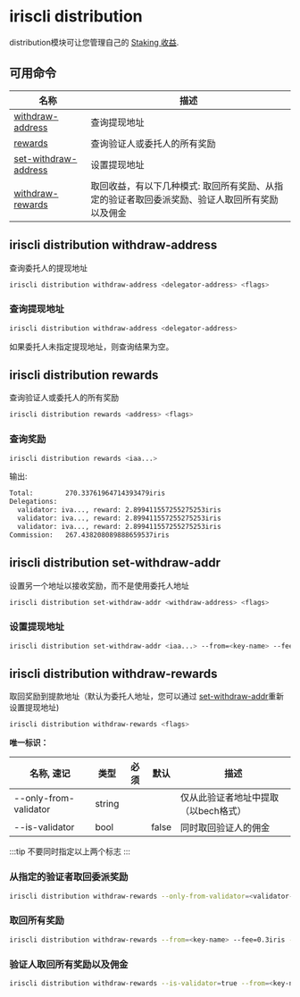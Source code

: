# iriscli distribution

distribution模块可让您管理自己的 [Staking 收益](../concepts/general-concepts.md#staking-rewards).

## 可用命令

| 名称                                                            | 描述                                                    |
| --------------------------------------------------------------- | ------------------------------------------------------- |
| [withdraw-address](#iriscli-distribution-withdraw-address)      | 查询提现地址                                            |
| [rewards](#iriscli-distribution-rewards)                        | 查询验证人或委托人的所有奖励                            |
| [set-withdraw-address](#iriscli-distribution-set-withdraw-addr) | 设置提现地址                                            |
| [withdraw-rewards](#iriscli-distribution-withdraw-rewards)      | 取回收益，有以下几种模式: 取回所有奖励、从指定的验证者取回委派奖励、验证人取回所有奖励以及佣金 |

## iriscli distribution withdraw-address

查询委托人的提现地址

```bash
iriscli distribution withdraw-address <delegator-address> <flags>
```

### 查询提现地址

```bash
iriscli distribution withdraw-address <delegator-address>
```

如果委托人未指定提现地址，则查询结果为空。

## iriscli distribution rewards

查询验证人或委托人的所有奖励

```bash
iriscli distribution rewards <address> <flags>
```

### 查询奖励

```bash
iriscli distribution rewards <iaa...>
```

输出:

```bash
Total:        270.33761964714393479iris
Delegations:  
  validator: iva..., reward: 2.899411557255275253iris
  validator: iva..., reward: 2.899411557255275253iris
  validator: iva..., reward: 2.899411557255275253iris
Commission:   267.438208089888659537iris
```

## iriscli distribution set-withdraw-addr

设置另一个地址以接收奖励，而不是使用委托人地址

```bash
iriscli distribution set-withdraw-addr <withdraw-address> <flags>
```

### 设置提现地址

```bash
iriscli distribution set-withdraw-addr <iaa...> --from=<key-name> --fee=0.3iris --chain-id=irishub
```

## iriscli distribution withdraw-rewards

取回奖励到提款地址（默认为委托人地址，您可以通过 [set-withdraw-addr](#iriscli-distribution-set-withdraw-addr)重新设置提现地址)

```bash
iriscli distribution withdraw-rewards <flags>
```

**唯一标识：**

| 名称, 速记       | 类型   | 必须 | 默认 | 描述                                         |
| --------------------- | ------ | -------- | ------- | --------------------------------------------------- |
| --only-from-validator | string |          |         | 仅从此验证者地址中提取（以bech格式） |
| --is-validator        | bool   |          | false   | 同时取回验证人的佣金                |

:::tip
不要同时指定以上两个标志
:::

### 从指定的验证者取回委派奖励

```bash
iriscli distribution withdraw-rewards --only-from-validator=<validator-address> --from=<key-name> --fee=0.3iris --chain-id=irishub
```

### 取回所有奖励

```bash
iriscli distribution withdraw-rewards --from=<key-name> --fee=0.3iris --chain-id=irishub
```

### 验证人取回所有奖励以及佣金

```bash
iriscli distribution withdraw-rewards --is-validator=true --from=<key-name> --fee=0.3iris --chain-id=irishub
```
